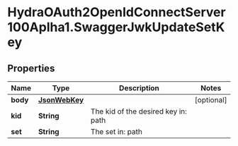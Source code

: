 # HydraOAuth2OpenIdConnectServer100Aplha1.SwaggerJwkUpdateSetKey

## Properties
Name | Type | Description | Notes
------------ | ------------- | ------------- | -------------
**body** | [**JsonWebKey**](JsonWebKey.md) |  | [optional] 
**kid** | **String** | The kid of the desired key in: path | 
**set** | **String** | The set in: path | 


